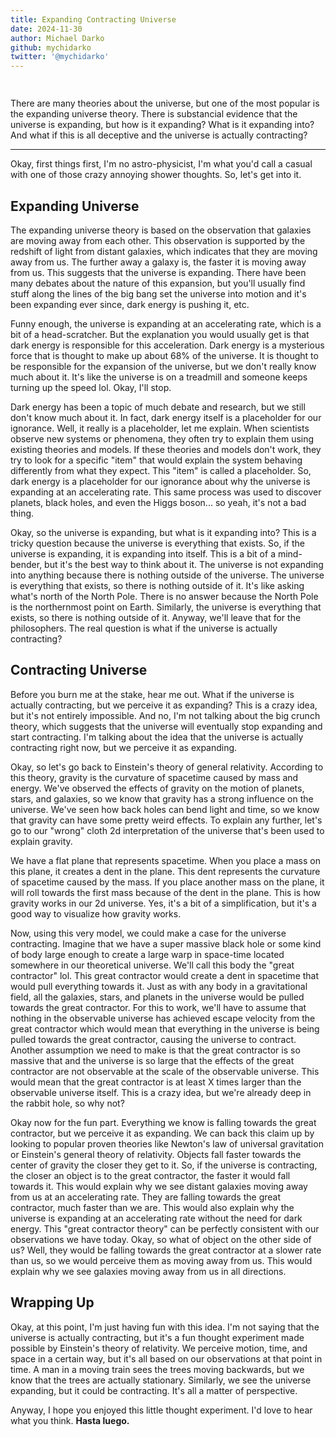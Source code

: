 ```yaml
---
title: Expanding Contracting Universe
date: 2024-11-30
author: Michael Darko
github: mychidarko
twitter: '@mychidarko'
---
```


<!-- markdownlint-disable no-bare-urls -->

<img src="https://www.nasa.gov/wp-content/uploads/2023/03/main_image_deep_field_smacs0723-5mb.jpg" style="border-radius: 8px; margin-bottom: 15px;" alt="" />

<p>
There are many theories about the universe, but one of the most popular is the expanding universe theory. There is substancial evidence that the universe is expanding, but how is it expanding? What is it expanding into? And what if this is all deceptive and the universe is actually contracting?
</p>

---

Okay, first things first, I'm no astro-physicist, I'm what you'd call a casual with one of those crazy annoying shower thoughts. So, let's get into it.

## Expanding Universe

The expanding universe theory is based on the observation that galaxies are moving away from each other. This observation is supported by the redshift of light from distant galaxies, which indicates that they are moving away from us. The further away a galaxy is, the faster it is moving away from us. This suggests that the universe is expanding. There have been many debates about the nature of this expansion, but you'll usually find stuff along the lines of the big bang set the universe into motion and it's been expanding ever since, dark energy is pushing it, etc.

Funny enough, the universe is expanding at an accelerating rate, which is a bit of a head-scratcher. But the explanation you would usually get is that dark energy is responsible for this acceleration. Dark energy is a mysterious force that is thought to make up about 68% of the universe. It is thought to be responsible for the expansion of the universe, but we don't really know much about it. It's like the universe is on a treadmill and someone keeps turning up the speed lol. Okay, I'll stop.

Dark energy has been a topic of much debate and research, but we still don't know much about it. In fact, dark energy itself is a placeholder for our ignorance. Well, it really is a placeholder, let me explain. When scientists observe new systems or phenomena, they often try to explain them using existing theories and models. If these theories and models don't work, they try to look for a specific "item" that would explain the system behaving differently from what they expect. This "item" is called a placeholder. So, dark energy is a placeholder for our ignorance about why the universe is expanding at an accelerating rate. This same process was used to discover planets, black holes, and even the Higgs boson... so yeah, it's not a bad thing.

Okay, so the universe is expanding, but what is it expanding into? This is a tricky question because the universe is everything that exists. So, if the universe is expanding, it is expanding into itself. This is a bit of a mind-bender, but it's the best way to think about it. The universe is not expanding into anything because there is nothing outside of the universe. The universe is everything that exists, so there is nothing outside of it. It's like asking what's north of the North Pole. There is no answer because the North Pole is the northernmost point on Earth. Similarly, the universe is everything that exists, so there is nothing outside of it. Anyway, we'll leave that for the philosophers. The real question is what if the universe is actually contracting?

## Contracting Universe

Before you burn me at the stake, hear me out. What if the universe is actually contracting, but we perceive it as expanding? This is a crazy idea, but it's not entirely impossible. And no, I'm not talking about the big crunch theory, which suggests that the universe will eventually stop expanding and start contracting. I'm talking about the idea that the universe is actually contracting right now, but we perceive it as expanding.

Okay, so let's go back to Einstein's theory of general relativity. According to this theory, gravity is the curvature of spacetime caused by mass and energy. We've observed the effects of gravity on the motion of planets, stars, and galaxies, so we know that gravity has a strong influence on the universe. We've seen how back holes can bend light and time, so we know that gravity can have some pretty weird effects. To explain any further, let's go to our "wrong" cloth 2d interpretation of the universe that's been used to explain gravity.

We have a flat plane that represents spacetime. When you place a mass on this plane, it creates a dent in the plane. This dent represents the curvature of spacetime caused by the mass. If you place another mass on the plane, it will roll towards the first mass because of the dent in the plane. This is how gravity works in our 2d universe. Yes, it's a bit of a simplification, but it's a good way to visualize how gravity works.

Now, using this very model, we could make a case for the universe contracting. Imagine that we have a super massive black hole or some kind of body large enough to create a large warp in space-time located somewhere in our theoretical universe. We'll call this body the "great contractor" lol. This great contractor would create a dent in spacetime that would pull everything towards it. Just as with any body in a gravitational field, all the galaxies, stars, and planets in the universe would be pulled towards the great contractor. For this to work, we'll have to assume that nothing in the observable universe has achieved escape velocity from the great contractor which would mean that everything in the universe is being pulled towards the great contractor, causing the universe to contract. Another assumption we need to make is that the great contractor is so massive that and the universe is so large that the effects of the great contractor are not observable at the scale of the observable universe. This would mean that the great contractor is at least X times larger than the observable universe itself. This is a crazy idea, but we're already deep in the rabbit hole, so why not?

Okay now for the fun part. Everything we know is falling towards the great contractor, but we perceive it as expanding. We can back this claim up by looking to popular proven theories like Newton's law of universal gravitation or Einstein's general theory of relativity. Objects fall faster towards the center of gravity the closer they get to it. So, if the universe is contracting, the closer an object is to the great contractor, the faster it would fall towards it. This would explain why we see distant galaxies moving away from us at an accelerating rate. They are falling towards the great contractor, much faster than we are. This would also explain why the universe is expanding at an accelerating rate without the need for dark energy. This "great contractor theory" can be perfectly consistent with our observations we have today. Okay, so what of object on the other side of us? Well, they would be falling towards the great contractor at a slower rate than us, so we would perceive them as moving away from us. This would explain why we see galaxies moving away from us in all directions.

## Wrapping Up

Okay, at this point, I'm just having fun with this idea. I'm not saying that the universe is actually contracting, but it's a fun thought experiment made possible by Einstein's theory of relativity. We perceive motion, time, and space in a certain way, but it's all based on our observations at that point in time. A man in a moving train sees the trees moving backwards, but we know that the trees are actually stationary. Similarly, we see the universe expanding, but it could be contracting. It's all a matter of perspective.

Anyway, I hope you enjoyed this little thought experiment. I'd love to hear what you think. **Hasta luego.**
